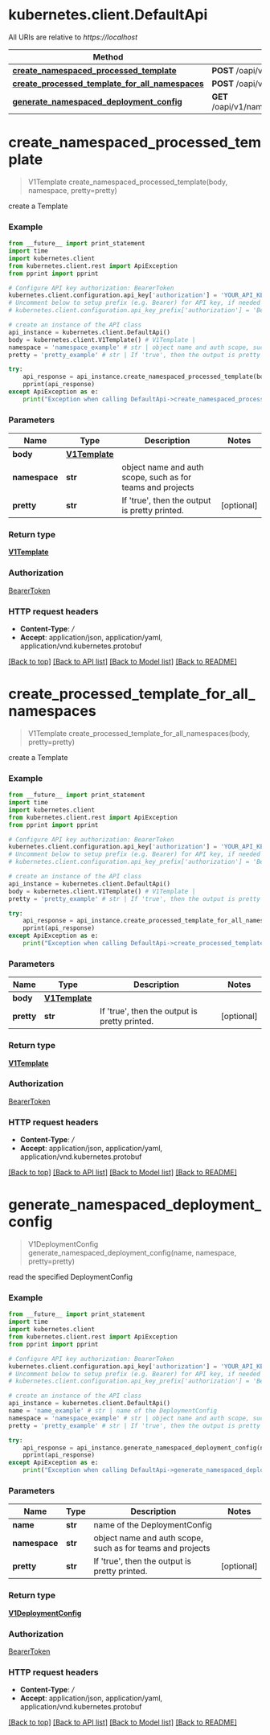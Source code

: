 # kubernetes.client.DefaultApi

All URIs are relative to *https://localhost*

Method | HTTP request | Description
------------- | ------------- | -------------
[**create_namespaced_processed_template**](DefaultApi.md#create_namespaced_processed_template) | **POST** /oapi/v1/namespaces/{namespace}/processedtemplates | 
[**create_processed_template_for_all_namespaces**](DefaultApi.md#create_processed_template_for_all_namespaces) | **POST** /oapi/v1/processedtemplates | 
[**generate_namespaced_deployment_config**](DefaultApi.md#generate_namespaced_deployment_config) | **GET** /oapi/v1/namespaces/{namespace}/generatedeploymentconfigs/{name} | 


# **create_namespaced_processed_template**
> V1Template create_namespaced_processed_template(body, namespace, pretty=pretty)



create a Template

### Example 
```python
from __future__ import print_statement
import time
import kubernetes.client
from kubernetes.client.rest import ApiException
from pprint import pprint

# Configure API key authorization: BearerToken
kubernetes.client.configuration.api_key['authorization'] = 'YOUR_API_KEY'
# Uncomment below to setup prefix (e.g. Bearer) for API key, if needed
# kubernetes.client.configuration.api_key_prefix['authorization'] = 'Bearer'

# create an instance of the API class
api_instance = kubernetes.client.DefaultApi()
body = kubernetes.client.V1Template() # V1Template | 
namespace = 'namespace_example' # str | object name and auth scope, such as for teams and projects
pretty = 'pretty_example' # str | If 'true', then the output is pretty printed. (optional)

try: 
    api_response = api_instance.create_namespaced_processed_template(body, namespace, pretty=pretty)
    pprint(api_response)
except ApiException as e:
    print("Exception when calling DefaultApi->create_namespaced_processed_template: %s\n" % e)
```

### Parameters

Name | Type | Description  | Notes
------------- | ------------- | ------------- | -------------
 **body** | [**V1Template**](V1Template.md)|  | 
 **namespace** | **str**| object name and auth scope, such as for teams and projects | 
 **pretty** | **str**| If &#39;true&#39;, then the output is pretty printed. | [optional] 

### Return type

[**V1Template**](V1Template.md)

### Authorization

[BearerToken](../README.md#BearerToken)

### HTTP request headers

 - **Content-Type**: */*
 - **Accept**: application/json, application/yaml, application/vnd.kubernetes.protobuf

[[Back to top]](#) [[Back to API list]](../README.md#documentation-for-api-endpoints) [[Back to Model list]](../README.md#documentation-for-models) [[Back to README]](../README.md)

# **create_processed_template_for_all_namespaces**
> V1Template create_processed_template_for_all_namespaces(body, pretty=pretty)



create a Template

### Example 
```python
from __future__ import print_statement
import time
import kubernetes.client
from kubernetes.client.rest import ApiException
from pprint import pprint

# Configure API key authorization: BearerToken
kubernetes.client.configuration.api_key['authorization'] = 'YOUR_API_KEY'
# Uncomment below to setup prefix (e.g. Bearer) for API key, if needed
# kubernetes.client.configuration.api_key_prefix['authorization'] = 'Bearer'

# create an instance of the API class
api_instance = kubernetes.client.DefaultApi()
body = kubernetes.client.V1Template() # V1Template | 
pretty = 'pretty_example' # str | If 'true', then the output is pretty printed. (optional)

try: 
    api_response = api_instance.create_processed_template_for_all_namespaces(body, pretty=pretty)
    pprint(api_response)
except ApiException as e:
    print("Exception when calling DefaultApi->create_processed_template_for_all_namespaces: %s\n" % e)
```

### Parameters

Name | Type | Description  | Notes
------------- | ------------- | ------------- | -------------
 **body** | [**V1Template**](V1Template.md)|  | 
 **pretty** | **str**| If &#39;true&#39;, then the output is pretty printed. | [optional] 

### Return type

[**V1Template**](V1Template.md)

### Authorization

[BearerToken](../README.md#BearerToken)

### HTTP request headers

 - **Content-Type**: */*
 - **Accept**: application/json, application/yaml, application/vnd.kubernetes.protobuf

[[Back to top]](#) [[Back to API list]](../README.md#documentation-for-api-endpoints) [[Back to Model list]](../README.md#documentation-for-models) [[Back to README]](../README.md)

# **generate_namespaced_deployment_config**
> V1DeploymentConfig generate_namespaced_deployment_config(name, namespace, pretty=pretty)



read the specified DeploymentConfig

### Example 
```python
from __future__ import print_statement
import time
import kubernetes.client
from kubernetes.client.rest import ApiException
from pprint import pprint

# Configure API key authorization: BearerToken
kubernetes.client.configuration.api_key['authorization'] = 'YOUR_API_KEY'
# Uncomment below to setup prefix (e.g. Bearer) for API key, if needed
# kubernetes.client.configuration.api_key_prefix['authorization'] = 'Bearer'

# create an instance of the API class
api_instance = kubernetes.client.DefaultApi()
name = 'name_example' # str | name of the DeploymentConfig
namespace = 'namespace_example' # str | object name and auth scope, such as for teams and projects
pretty = 'pretty_example' # str | If 'true', then the output is pretty printed. (optional)

try: 
    api_response = api_instance.generate_namespaced_deployment_config(name, namespace, pretty=pretty)
    pprint(api_response)
except ApiException as e:
    print("Exception when calling DefaultApi->generate_namespaced_deployment_config: %s\n" % e)
```

### Parameters

Name | Type | Description  | Notes
------------- | ------------- | ------------- | -------------
 **name** | **str**| name of the DeploymentConfig | 
 **namespace** | **str**| object name and auth scope, such as for teams and projects | 
 **pretty** | **str**| If &#39;true&#39;, then the output is pretty printed. | [optional] 

### Return type

[**V1DeploymentConfig**](V1DeploymentConfig.md)

### Authorization

[BearerToken](../README.md#BearerToken)

### HTTP request headers

 - **Content-Type**: */*
 - **Accept**: application/json, application/yaml, application/vnd.kubernetes.protobuf

[[Back to top]](#) [[Back to API list]](../README.md#documentation-for-api-endpoints) [[Back to Model list]](../README.md#documentation-for-models) [[Back to README]](../README.md)

